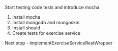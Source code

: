 Start testing code tests and introduce mocha

1. Install mocha
2. Install mongodb and mongoskin
3. Install should
4. Create tests for exercise service

Next stop - implementExerciseServiceRestWrapper
